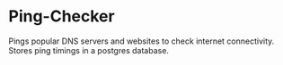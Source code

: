 # Ping-Checker

Pings popular DNS servers and websites to check internet connectivity. Stores ping timings in a postgres database.
